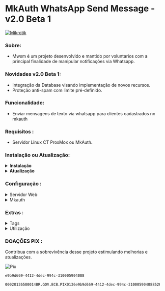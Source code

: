 # MkAuth WhatsApp Send Message - v2.0 Beta 1

[![Mikrotik](https://mikrotik.com/img/mtv2/newlogo.svg)](https://mikrotik.com/)

### Sobre:
* Mwsm é um projeto desenvolvido e mantido por voluntarios com a principal finalidade de manipular notificações via Whatsapp.

### Novidades v2.0 Beta 1:
* Integração da Database visando implementação de novos recursos.
* Proteção anti-spam com limite pré-definido.

### Funcionalidade:
* Enviar mensagens de texto via whatsapp para clientes cadastrados no mkauth

### Requisitos :
* Servidor Linux CT ProxMox ou MkAuth.

### Instalação ou Atualização:
<details>
<summary><b>Instalação</b></summary>
<br>
<details>
<summary>Container Individual ProxMox</summary>
<br>
<b>OBS:</b> é necessario instalar uma distribuição linux no proxmox antes de inserir os codigos abaixo
<br><br>
  
<b>1 - </b>Atualize seu sistema
```sh
apt update
```
```sh
apt upgrade -y
```

<b>2 - </b>Instale as dependencias necessarias
```sh
apt-get install git curl libnss3-dev libgdk-pixbuf2.0-dev libgtk-3-dev libxss-dev libasound2 -y
```

<b>3 - </b>Instale o node
```sh
curl -fsSL https://deb.nodesource.com/setup_20.x | sudo -E bash - && apt-get install -y nodejs
```

<b>4 - </b>Instale o Mwsm
```sh
git clone https://github.com/MKCodec/Mwsm.git /var/api/Mwsm && cd /var/api/Mwsm
```
<b>5 - </b>Instale o npm
```sh
npm install 
```

<b>6 - </b>Configure a auto-inicialização
```sh
npm install pm2 -g && pm2 start mwsm.json && pm2 save && pm2 startup
```
</details>


<details>
<summary>Integrado ao MkAuth 24.01</summary>
<br>

Video : https://www.youtube.com/watch?v=mJ0DGPGd7Ps

<b>1 - </b>Atualize o sistema
```sh
sudo apt update
```

<b>2 - </b>Instale as dependencias necessarias
```sh
sudo apt install git curl
```
```sh
sudo apt-get install ca-certificates fonts-liberation libappindicator3-1 libasound2 libatk-bridge2.0-0 libatk1.0-0 libc6 libcairo2 libcups2 libdbus-1-3 libexpat1 libfontconfig1 libgbm1 libgcc1 libglib2.0-0 libgtk-3-0 libnspr4 libnss3 libpango-1.0-0 libpangocairo-1.0-0 libstdc++6 libx11-6 libx11-xcb1 libxcb1 libxcomposite1 libxcursor1 libxdamage1 libxext6 libxfixes3 libxi6 libxrandr2 libxrender1 libxss1 libxtst6 lsb-release wget xdg-utils
```

<b>3 - </b>Instale o node
```sh
sudo curl -fsSL https://deb.nodesource.com/setup_20.x | sudo -E bash - && apt-get install -y nodejs
```

<b>4 - </b>Crie o diretório de instalação do Mwsm
```sh
sudo mkdir -p /var/api/Mwsm
```

<b>5 - </b>Instale o Mwsm
```sh
sudo git clone https://github.com/MKCodec/Mwsm.git /var/api/Mwsm && cd /var/api/Mwsm
```
<b>6 - </b>Instale o npm
```sh
sudo npm install
```

<b>7 - </b>Configure a auto-inicialização
```sh
sudo npm install pm2 -g && pm2 start mwsm.json && pm2 save && pm2 startup
```

</details>
<br>
</details>
<details>
<summary><b>Atualização</b></summary>
    Pressione <b>CTRL+C</b> e Insira o codigo abaixo :
  <br>
  <br>
  <details>
<summary>Upgrade de Versões Anteriores Para Atual</summary>
<br>

```sh
   clear
   cd /var/api/Mwsm
   pm2 delete all
   pm2 flush
   if [[ $(npm view sqlite3 version -rs) != "5.1.7" ]]; then
       npm install sqlite3 -g
   fi
   wget https://raw.githubusercontent.com/MKCodec/Mwsm/main/icon.png -O /var/api/Mwsm/icon.png
   wget https://raw.githubusercontent.com/MKCodec/Mwsm/main/index.html -O /var/api/Mwsm/index.html
   wget https://raw.githubusercontent.com/MKCodec/Mwsm/main/jquery.js -O /var/api/Mwsm/jquery.js
   wget https://raw.githubusercontent.com/MKCodec/Mwsm/main/mkauth.png -O /var/api/Mwsm/mkauth.png
   wget https://raw.githubusercontent.com/MKCodec/Mwsm/main/mwsm.db -O /var/api/Mwsm/mwsm.db
   wget https://raw.githubusercontent.com/MKCodec/Mwsm/main/mwsm.js -O /var/api/Mwsm/mwsm.js
   wget https://raw.githubusercontent.com/MKCodec/Mwsm/main/mwsm.json -O /var/api/Mwsm/mwsm.json
   wget https://raw.githubusercontent.com/MKCodec/Mwsm/main/node.png -O /var/api/Mwsm/node.png
   wget https://raw.githubusercontent.com/MKCodec/Mwsm/main/nodemon.json -O /var/api/Mwsm/nodemon.json
   wget https://raw.githubusercontent.com/MKCodec/Mwsm/main/package.json -O /var/api/Mwsm/package.json
   wget https://raw.githubusercontent.com/MKCodec/Mwsm/main/package-lock.json -O /var/api/Mwsm/package-lock.json
   wget https://raw.githubusercontent.com/MKCodec/Mwsm/main/script.js -O /var/api/Mwsm/script.js
   wget https://raw.githubusercontent.com/MKCodec/Mwsm/main/socket.io.js -O /var/api/Mwsm/socket.io.js
   wget https://raw.githubusercontent.com/MKCodec/Mwsm/main/style.css -O /var/api/Mwsm/style.css
   pm2 start mwsm.json && pm2 save && pm2 startup
   clear
   pm2 log 0

```

</details>

<details>
<summary>Atualizações da Versão Atual</summary>
<br>

```sh

   wget https://raw.githubusercontent.com/MKCodec/Mwsm/main/mwsm.db -O /var/api/Mwsm/mwsm.db
   wget https://raw.githubusercontent.com/MKCodec/Mwsm/main/mwsm.js -O /var/api/Mwsm/mwsm.js
   clear
   pm2 log 0

```

</details>

</details>

### Configuração :

<details>
<summary>Servidor Web</summary>
<br>
  
Para Alterar as configurações é necessario utilizar um editor sqlite no arquivo <b>mwsm.db</b>, via comandos JS ou Prompt, em breve vamos disponibilizar um painel administrativo.

Altere o valor conforme suas necessidades.

| Nome           | Valor             | Função                                                          |
| -------------- | ----------------- | --------------------------------------------------------------- |
| `interval`     | `1000` =  1s      | Tempo de disparo entre mensagens condicionadas com a TAG `##`.  |
| `sendwait`     | `30000` = 30s     | Tempo de disparo entre mensagens de modo geral.                 |
| `access`       | `8000`            | Porta de acesso do sistema/interface.                           |
| `pixfail`      | `XXX` = nulo      | Chave Pix Manual em caso de falha do mkauth.                    |
| `response`     |                   | Resposta Automatica, Deixe em branco para não responder.        |
| `replyes`      | `true` ou `false` | Marcar conversas em resposta automaticas.                       |
| `count`        | `1`               | Quantidade de Auto-Respostas por dia (anti-velhinha chata).     |


<b>2 - </b>Acesse seu servidor web através do IP:PORTA
[![Node](https://raw.githubusercontent.com/MKCodec/Mwsm/main/node.png)](#)

<b>3 - </b>Aguarde a geração do QRCode

<b>4 - </b>Faça a leitura do QRCode com o WhatsApp

** `Menu > Aparelhos Conectados > Conectar um Aparelho`

</details>

<details>
<summary>Mkauth</summary>
<br>
<b>1 - </b>Configure seu servidor no MKAuth seguindo as instruções do servidor Web

** `Opções > Servidor de SMS > Servidor`
[![MkAuth](https://raw.githubusercontent.com/MKCodec/Mwsm/main/mkauth.png)](#)
</details>

### Extras :

<details>
<summary>Tags</summary>
<br>

| Tag            | Efeito         | Exemplo                                                         |
| -------------- | -------------- | --------------------------------------------------------------- |
| `##`   | quebra balão   | Mensagem1`##`Mensagem2`##`Mensagem3                                     |
| `\n`   | quebra linha   | Linha1`\n`Linha2`\n`Linha3                                     |
| `*`    | negrito        | `*`Mensagem`*`                                                          |

</details>

<details>
<summary>Utilização</summary>
<br>
Para testar utilize o comando abaixo no Prompt

`DDDNUMERO` : Troque pelo numero com DDD

`MENSAGEM` : Troque pela sua mensagem

`IPDOSERVIDOR` : Troque pelo ip do servidor

`PORTA` : Troque pela porta do servidor

```sh
sudo curl -d "to=55DDDNUMERO&msg=MENSAGEM" --header "application/x-www-form-urlencoded" -X POST http://IPDOSERVIDOR:PORTA/send-message
```
</details>

### DOAÇÕES PIX :
Contribua com a sobrevivência desse projeto estimulando melhorias e atualizações.

![Pix](https://github.com/MKCodec/Mwsm/assets/143403919/24660f85-17d0-4de4-94e7-de85828a9265)


```sh
e9b9d669-4412-4dec-994c-310005904088
```

```sh
00020126580014BR.GOV.BCB.PIX0136e9b9d669-4412-4dec-994c-3100059040885204000053039865802BR5924CLEBER FERREIRA DE SOUZA6007CARUARU62070503***63045854
```



